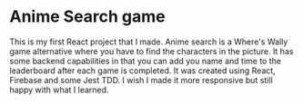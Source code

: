 # Anime Search game

This is my first React project that I made. Anime search is a Where's Wally game alternative where you have to find the characters in the picture. It has some backend capabilities in that you can add you name and time to the leaderboard after each game is completed. It was created using React, Firebase and some Jest TDD. I wish I made it more responsive but still happy with what I learned.
